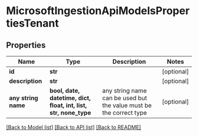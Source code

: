 # MicrosoftIngestionApiModelsPropertiesTenant


## Properties
Name | Type | Description | Notes
------------ | ------------- | ------------- | -------------
**id** | **str** |  | [optional] 
**description** | **str** |  | [optional] 
**any string name** | **bool, date, datetime, dict, float, int, list, str, none_type** | any string name can be used but the value must be the correct type | [optional]

[[Back to Model list]](../README.md#documentation-for-models) [[Back to API list]](../README.md#documentation-for-api-endpoints) [[Back to README]](../README.md)


